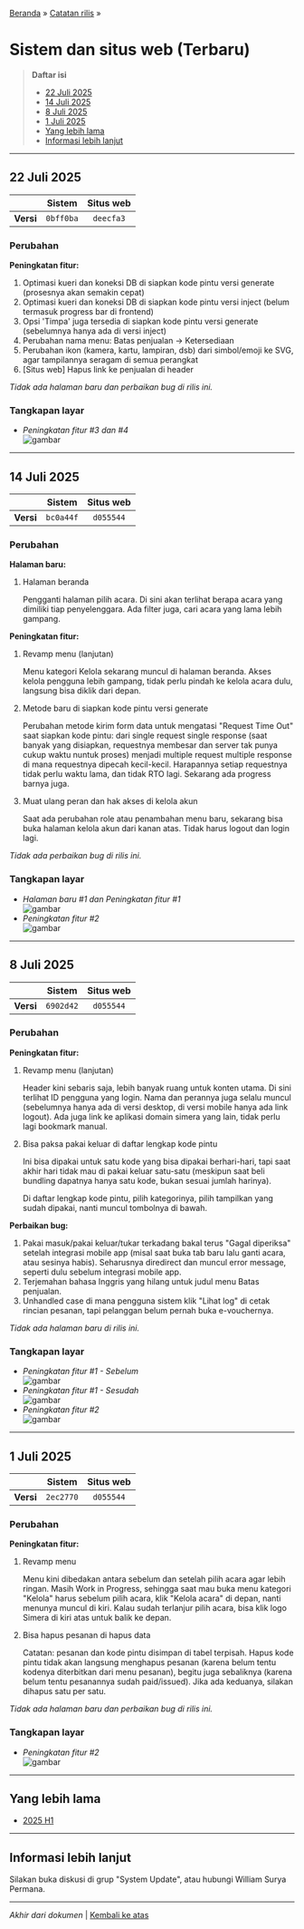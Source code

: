 <title>Catatan rilis sistem dan situs web | Cara Simera</title>

[Beranda](..) &raquo; [Catatan rilis](.) &raquo; 
# Sistem dan situs web (Terbaru)

> **Daftar isi**
> 
> - [22 Juli 2025](#22-juli-2025)
> - [14 Juli 2025](#14-juli-2025)
> - [8 Juli 2025](#8-juli-2025)
> - [1 Juli 2025](#1-juli-2025)
> - [Yang lebih lama](#yang-lebih-lama)
> - [Informasi lebih lanjut](#informasi-lebih-lanjut)

---

## 22 Juli 2025

|           | Sistem  | Situs web |
| --------- |:-------:|:---------:|
| **Versi** |`0bff0ba`|`deecfa3`  |

### Perubahan

**Peningkatan fitur:**
1. Optimasi kueri dan koneksi DB di siapkan kode pintu versi generate (prosesnya akan semakin cepat)
2. Optimasi kueri dan koneksi DB di siapkan kode pintu versi inject (belum termasuk progress bar di frontend)
3. Opsi 'Timpa' juga tersedia di siapkan kode pintu versi generate (sebelumnya hanya ada di versi inject)
4. Perubahan nama menu: Batas penjualan -> Ketersediaan
5. Perubahan ikon (kamera, kartu, lampiran, dsb) dari simbol/emoji ke SVG, agar tampilannya seragam di semua perangkat
6. [Situs web] Hapus link ke penjualan di header

_Tidak ada halaman baru dan perbaikan bug di rilis ini._

### Tangkapan layar

- _Peningkatan fitur #3 dan #4_
  <br>![gambar](aset/image-25.png)

---

## 14 Juli 2025

|           | Sistem  | Situs web |
| --------- |:-------:|:---------:|
| **Versi** |`bc0a44f`|`d055544`  |

### Perubahan

**Halaman baru:**
1. Halaman beranda
   
   Pengganti halaman pilih acara. Di sini akan terlihat berapa acara yang dimiliki tiap penyelenggara. Ada filter juga, cari acara yang lama lebih gampang.

**Peningkatan fitur:**
1. Revamp menu (lanjutan)
   
   Menu kategori Kelola sekarang muncul di halaman beranda. Akses kelola pengguna lebih gampang, tidak perlu pindah ke kelola acara dulu, langsung bisa diklik dari depan.
2. Metode baru di siapkan kode pintu versi generate
   
   Perubahan metode kirim form data untuk mengatasi "Request Time Out" saat siapkan kode pintu: dari single request single response (saat banyak yang disiapkan, requestnya membesar dan server tak punya cukup waktu nuntuk proses) menjadi multiple request multiple response di mana requestnya dipecah kecil-kecil. Harapannya setiap requestnya tidak perlu waktu lama, dan tidak RTO lagi. Sekarang ada progress barnya juga.
3. Muat ulang peran dan hak akses di kelola akun
   
   Saat ada perubahan role atau penambahan menu baru, sekarang bisa buka halaman kelola akun dari kanan atas. Tidak harus logout dan login lagi.

_Tidak ada perbaikan bug di rilis ini._

### Tangkapan layar

- _Halaman baru #1 dan Peningkatan fitur #1_
  <br>![gambar](aset/image-23.png)
- _Peningkatan fitur #2_
  <br>![gambar](aset/image-24.png)

---

## 8 Juli 2025

|           | Sistem  | Situs web |
| --------- |:-------:|:---------:|
| **Versi** |`6902d42`|`d055544`  |

### Perubahan

**Peningkatan fitur:**
1. Revamp menu (lanjutan)
   
   Header kini sebaris saja, lebih banyak ruang untuk konten utama. Di sini terlihat ID pengguna yang login. Nama dan perannya juga selalu muncul (sebelumnya hanya ada di versi desktop, di versi mobile hanya ada link logout). Ada juga link ke aplikasi domain simera yang lain, tidak perlu lagi bookmark manual.
2. Bisa paksa pakai keluar di daftar lengkap kode pintu
   
   Ini bisa dipakai untuk satu kode yang bisa dipakai berhari-hari, tapi saat akhir hari tidak mau di pakai keluar satu-satu (meskipun saat beli bundling dapatnya hanya satu kode, bukan sesuai jumlah harinya).
   
   Di daftar lengkap kode pintu, pilih kategorinya, pilih tampilkan yang sudah dipakai, nanti muncul tombolnya di bawah.

**Perbaikan bug:**
1. Pakai masuk/pakai keluar/tukar terkadang bakal terus "Gagal diperiksa" setelah integrasi mobile app (misal saat buka tab baru lalu ganti acara, atau sesinya habis). Seharusnya diredirect dan muncul error message, seperti dulu sebelum integrasi mobile app.
2. Terjemahan bahasa Inggris yang hilang untuk judul menu Batas penjualan.
3. Unhandled case di mana pengguna sistem klik "Lihat log" di cetak rincian pesanan, tapi pelanggan belum pernah buka e-vouchernya.

_Tidak ada halaman baru di rilis ini._

### Tangkapan layar

- _Peningkatan fitur #1 - Sebelum_
  <br>![gambar](aset/image-20.png)
- _Peningkatan fitur #1 - Sesudah_
  <br>![gambar](aset/image-21.png)
- _Peningkatan fitur #2_
  <br>![gambar](aset/image-22.png)

---

## 1 Juli 2025

|           | Sistem  | Situs web |
| --------- |:-------:|:---------:|
| **Versi** |`2ec2770`|`d055544`  |

### Perubahan

**Peningkatan fitur:**
1. Revamp menu
   
   Menu kini dibedakan antara sebelum dan setelah pilih acara agar lebih ringan. Masih Work in Progress, sehingga saat mau buka menu kategori "Kelola" harus sebelum pilih acara, klik "Kelola acara" di depan, nanti menunya muncul di kiri. Kalau sudah terlanjur pilih acara, bisa klik logo Simera di kiri atas untuk balik ke depan.
2. Bisa hapus pesanan di hapus data
   
   Catatan: pesanan dan kode pintu disimpan di tabel terpisah. Hapus kode pintu tidak akan langsung menghapus pesanan (karena belum tentu kodenya diterbitkan dari menu pesanan), begitu juga sebaliknya (karena belum tentu pesanannya sudah paid/issued). Jika ada keduanya, silakan dihapus satu per satu.

_Tidak ada halaman baru dan perbaikan bug di rilis ini._

### Tangkapan layar

- _Peningkatan fitur #2_
  <br>![gambar](aset/image-19.png)

---

## Yang lebih lama

- [2025 H1](./utama_2025H1.md)

---

## Informasi lebih lanjut

Silakan buka diskusi di grup "System Update", atau hubungi William Surya Permana.

---

_Akhir dari dokumen_ &#x7C; [Kembali ke atas](#)